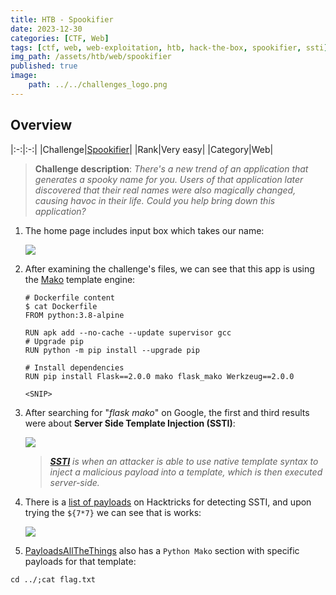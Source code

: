 ```yaml
---
title: HTB - Spookifier
date: 2023-12-30
categories: [CTF, Web]
tags: [ctf, web, web-exploitation, htb, hack-the-box, spookifier, ssti]
img_path: /assets/htb/web/spookifier
published: true
image:
    path: ../../challenges_logo.png
---
```


## Overview

|:-:|:-:|
|Challenge|[Spookifier](https://app.hackthebox.com/challenges/spookifier)|
|Rank|Very easy|
|Category|Web|

> **Challenge description**: _There's a new trend of an application that generates a spooky name for you. Users of that application later discovered that their real names were also magically changed, causing havoc in their life. Could you help bring down this application?_

1. The home page includes input box which takes our name:

    ![](home.png)

2. After examining the challenge's files, we can see that this app is using the [Mako](https://www.fullstackpython.com/mako.html) template engine:

    ```shell
    # Dockerfile content
    $ cat Dockerfile
    FROM python:3.8-alpine

    RUN apk add --no-cache --update supervisor gcc
    # Upgrade pip
    RUN python -m pip install --upgrade pip

    # Install dependencies
    RUN pip install Flask==2.0.0 mako flask_mako Werkzeug==2.0.0

    <SNIP>
    ```

3. After searching for "*flask mako*" on Google, the first and third results were about **Server Side Template Injection (SSTI)**:

    ![](mako_ssti.png)

    > _**[SSTI](https://portswigger.net/web-security/server-side-template-injection)** is when an attacker is able to use native template syntax to inject a malicious payload into a template, which is then executed server-side._

4. There is a [list of payloads](https://book.hacktricks.xyz/pentesting-web/ssti-server-side-template-injection) on Hacktricks for detecting SSTI, and upon trying the `${7*7}` we can see that is works:

    ![](ssti_detection.png)

5. [PayloadsAllTheThings](https://github.com/swisskyrepo/PayloadsAllTheThings/blob/master/Server%20Side%20Template%20Injection/README.md#mako) also has a `Python Mako` section with specific payloads for that template:

```shell
cd ../;cat flag.txt
```
